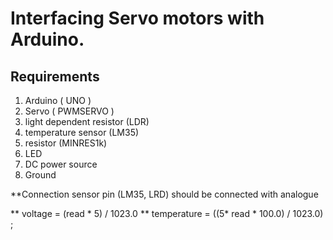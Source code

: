 # Interfacing Servo motors with Arduino.
## Requirements
1. Arduino ( UNO )
2. Servo ( PWMSERVO ) 
3. light dependent resistor (LDR)
4. temperature sensor (LM35)
5. resistor (MINRES1k)
6. LED
7. DC power source
8. Ground

**Connection sensor pin (LM35, LRD) should be connected with analogue

** voltage = (read * 5) / 1023.0
** temperature = ((5* read * 100.0) / 1023.0) ;
